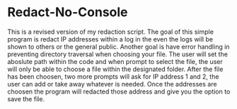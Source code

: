# Redact-No-Console
 This is a revised version of my redaction script. 
 The goal of this simple program is redact IP addresses within a log in the even the logs will be shown to others or the general public.
 Another goal is have error handling in preventing directory traversal when choosing your file. The user will set the aboslute path within
 the code and when prompt to select the file, the user will only be able to choose a file within the designated folder.
 After the file has been choosen, two more prompts will ask for IP address 1 and 2, the user can add or take away whatever is needed.
 Once the addresses are choosen the program will redacted those address and give you the option to save the file.
